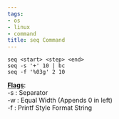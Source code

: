 ```yaml
---
tags:
- os
- linux
- command
title: seq Command
---
```


````shell
seq <start> <step> <end>
seq -s '+' 10 | bc
seq -f '%03g' 2 10
````

**<u>Flags</u>**:  
-s : Separator  
-w : Equal Width (Appends 0 in left)  
-f : Printf Style Format String